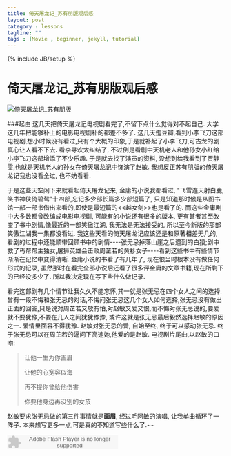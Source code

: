 ```yaml
---
title: 倚天屠龙记_苏有朋版观后感
layout: post
category : lessons
tagline: ""
tags : [Movie , beginner, jekyll, tutorial]
---
```

{% include JB/setup %}

倚天屠龙记_苏有朋版观后感
===

![倚天屠龙记_苏有朋版](https://lh3.googleusercontent.com/-06QPubCzekM/UqBo0ke_7XI/AAAAAAAAZv8/DAAfi-JwnI4/w640/%25E5%2580%259A%25E5%25A4%25A9%25E5%25B1%25A0%25E9%25BE%2599%25E8%25AE%25B0_%25E8%258B%258F%25E6%259C%2589%25E6%259C%258B.jpg)

###起由
这几天把倚天屠龙记电视剧看完了,不留下点什么觉得对不起自己. 大学这几年把能够补上的电影电视剧补的都差不多了. 这几天逛豆瓣,看到小李飞刀这部电视剧,想小时候没有看过,只有个大概的印象,于是就补起了小李飞刀,可古龙的剧真心让人看不下去. 看李寻欢太纠结了, 不过倒是看剧中天机老人和他孙女小红给小李飞刀这部增添了不少乐趣. 于是就去找了演员的资料, 没想到给我看到了贾静雯,也就是天机老人的孙女在倚天屠龙记中饰演了赵敏. 我想反正苏有朋版的倚天屠龙记我也没看全过, 也不妨看看. 

于是这些天空闲下来就看起倚天屠龙记来, 金庸的小说我都看过, "飞雪连天射白鹿,笑书神侠倚碧鸳"十四部,忘记多少部长篇多少部短篇了, 只是知道那时候是从图书馆一部一部书借出来看的,即使是最短篇的<<越女剑>>也是看了的. 而这些金庸剧中大多数都曾改编成电影电视剧, 可能有的小说还有很多的版本, 更有甚者甚至改变了书中剧情,像最近的一部笑傲江湖, 我无法是无法接受的, 所以至今新版的那部笑傲江湖我一集都没看过. 我这些天看的倚天屠龙记应该还是和原著相差无几的, 看剧的过程中还能顺带回顾书中的剧情----张无忌掉落山崖之后遇到的白猿;剧中救了丐帮帮主独女,屠狮英雄会击败周芷若的黄衫女子----看到这些书中有些情节渐渐在记忆中变得清晰. 金庸小说的书看了有几年了, 现在恨当时根本没有做任何形式的记录, 虽然那时在看完全部小说后还看了很多评金庸的文章书籍,现在所剩下的已经没多少了. 所以我决定现在写下些什么做记录. 

看完这部剧有几个情节让我久久不能忘怀,其一就是张无忌在四个女人之间的选择.曾有一段不悔和张无忌的对话,不悔问张无忌这几个女人如何选择,张无忌没有做出正面的回答,只是说对周芷若又敬有怕,对赵敏又爱又恨,而不悔对张无忌说的,要爱就不要犹豫,不要在几人之间犹犹豫豫, 或许这就是张无忌最后毅然选择赵敏的原因之一. 爱情里面容不得犹豫. 赵敏对张无忌的爱, 自始至终, 终于可以感动张无忌. 终于张无忌可以在周芷若的逼问下高速她,他爱的是赵敏. 电视剧片尾曲,以赵敏的口吻:

> 让他一生为你画眉
>
> 让他的心宽容似海
>
> 再不提你曾给他伤害
>
> 你要他身边再没别的女孩

赵敏要求张无忌做的第三件事情就是**画眉**, 经过毛阿敏的演唱, 让我单曲循环了一阵子. 本来想写更多一点,可是真的不知道写些什么了.~~

<embed src="http://www.xiami.com/widget/0_2075830/singlePlayer.swf" type="application/x-shockwave-flash" width="257" height="33" wmode="transparent"></embed>


